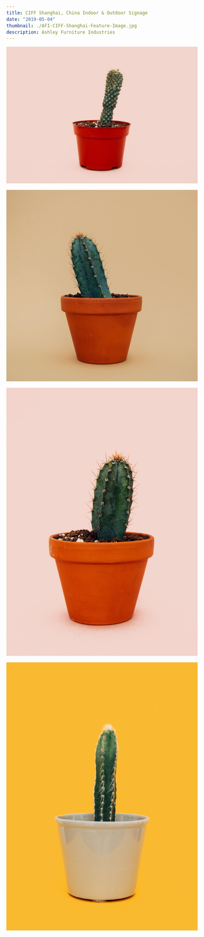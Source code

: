 ```yaml
---
title: CIFF Shanghai, China Indoor & Outdoor Signage
date: "2019-05-04"
thumbnail: ./AFI-CIFF-Shanghai-Feature-Image.jpg
description: Ashley Furniture Industries
---
```


![Cactus](./charles-deluvio-695757-unsplash.jpg)

![Cactus](./charles-deluvio-695736-unsplash.jpg)

![Cactus](./charles-deluvio-695758-unsplash.jpg)

![Cactus](./charles-deluvio-695733-unsplash.jpg)

